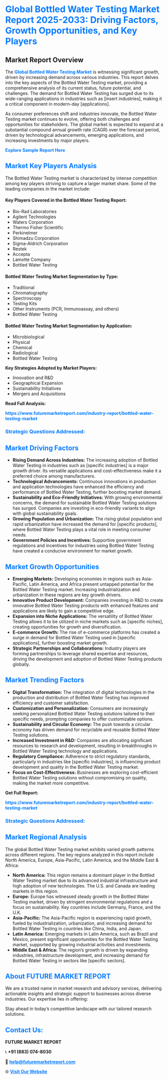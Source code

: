 <h1 style="color: #007BFF;">Global Bottled Water Testing Market Report 2025-2033: Driving Factors, Growth Opportunities, and Key Players</h1>

<section id="overview">
<h2>Market Report Overview</h2>
<p>The <a href="https://www.futuremarketreport.com/industry-report/bottled-water-testing-market" style="color: #007BFF; text-decoration: none;"><strong>Global Bottled Water Testing Market</strong></a> is witnessing significant growth, driven by increasing demand across various industries. This report delves into the key aspects of the Bottled Water Testing market, providing a comprehensive analysis of its current status, future potential, and challenges. The demand for Bottled Water Testing has surged due to its wide-ranging applications in industries such as [insert industries], making it a critical component in modern-day [applications].</p>
<p>As consumer preferences shift and industries innovate, the Bottled Water Testing market continues to evolve, offering both challenges and opportunities for stakeholders. The global market is expected to expand at a substantial compound annual growth rate (CAGR) over the forecast period, driven by technological advancements, emerging applications, and increasing investments by major players.</p>
</section>

<section id="overview">
<p><a href="https://www.futuremarketreport.com/request-sample/reportId=110109" style="color: #007BFF; text-decoration: none;"><strong>Explore Sample Report Here</strong></a></p>
</section>

<section id="key-players">
<h2 style="color: #007BFF;">Market Key Players Analysis</h2>
<p>The Bottled Water Testing market is characterized by intense competition among key players striving to capture a larger market share. Some of the leading companies in the market include:</p>
<h4>Key Players Covered in the Bottled Water Testing Report:</h4>
<ul><li>Bio-Rad Laboratories</li><li>Agilent Technologies</li><li>Waters Corporation</li><li>Thermo Fisher Scientific</li><li>Perkinelmer</li><li>Shimadzu Corporation</li><li>Sigma-Aldrich Corporation</li><li>Restek</li><li>Accepta</li><li>Lamotte Company</li><li>Bottled Water Testing</li></ul>
<h4>Bottled Water Testing Market Segmentation by Type:</h4>
<ul><li>Traditional</li><li>Chromatography</li><li>Spectroscopy</li><li>Testing Kits</li><li>Other Instruments (PCR, Immunoassay, and others)</li><li>Bottled Water Testing</li></ul>

<h4>Bottled Water Testing Market Segmentation by Application:</h4>
<ul><li>Microbiological</li><li>Physical</li><li>Chemical</li><li>Radiological</li><li>Bottled Water Testing</li></ul>
<p><strong>Key Strategies Adopted by Market Players:</strong></p>
<ul>
<li>Innovation and R&D</li>
<li>Geographical Expansion</li>
<li>Sustainability Initiatives</li>
<li>Mergers and Acquisitions</li>
</ul>
</section>

<section>
<p><strong>Read Full Analysis: </strong></p><a href="https://www.futuremarketreport.com/industry-report/bottled-water-testing-market" style="color: #007BFF; text-decoration: none;"><strong>https://www.futuremarketreport.com/industry-report/bottled-water-testing-market</strong></a>
<h3 style="color: #007BFF;">Strategic Questions Addressed:</h3>
</section>

<section id="driving-factors">
<h2 style="color: #007BFF;">Market Driving Factors</h2>
<ul>
<li><strong>Rising Demand Across Industries:</strong> The increasing adoption of Bottled Water Testing in industries such as [specific industries] is a major growth driver. Its versatile applications and cost-effectiveness make it a preferred choice among manufacturers.</li>
<li><strong>Technological Advancements:</strong> Continuous innovations in production and application technologies have enhanced the efficiency and performance of Bottled Water Testing, further boosting market demand.</li>
<li><strong>Sustainability and Eco-Friendly Initiatives:</strong> With growing environmental concerns, the demand for sustainable Bottled Water Testing solutions has surged. Companies are investing in eco-friendly variants to align with global sustainability goals.</li>
<li><strong>Growing Population and Urbanization:</strong> The rising global population and rapid urbanization have increased the demand for [specific products], where Bottled Water Testing plays a vital role in meeting consumer needs.</li>
<li><strong>Government Policies and Incentives:</strong> Supportive government regulations and incentives for industries using Bottled Water Testing have created a conducive environment for market growth.</li>
</ul>
</section>

<section id="growth-opportunities">
<h2 style="color: #007BFF;">Market Growth Opportunities</h2>
<ul>
<li><strong>Emerging Markets:</strong> Developing economies in regions such as Asia-Pacific, Latin America, and Africa present untapped potential for the Bottled Water Testing market. Increasing industrialization and urbanization in these regions are key growth drivers.</li>
<li><strong>Innovative Product Development:</strong> Companies investing in R&D to create innovative Bottled Water Testing products with enhanced features and applications are likely to gain a competitive edge.</li>
<li><strong>Expansion into Niche Applications:</strong> The versatility of Bottled Water Testing allows it to be utilized in niche markets such as [specific niches], creating opportunities for growth and diversification.</li>
<li><strong>E-commerce Growth:</strong> The rise of e-commerce platforms has created a surge in demand for Bottled Water Testing used in [specific applications], further boosting market growth.</li>
<li><strong>Strategic Partnerships and Collaborations:</strong> Industry players are forming partnerships to leverage shared expertise and resources, driving the development and adoption of Bottled Water Testing products globally.</li>
</ul>
</section>

<section id="trending-factors">
<h2 style="color: #007BFF;">Market Trending Factors</h2>
<ul>
<li><strong>Digital Transformation:</strong> The integration of digital technologies in the production and distribution of Bottled Water Testing has improved efficiency and customer satisfaction.</li>
<li><strong>Customization and Personalization:</strong> Consumers are increasingly seeking personalized Bottled Water Testing solutions tailored to their specific needs, prompting companies to offer customizable options.</li>
<li><strong>Sustainability and Circular Economy:</strong> The push towards a circular economy has driven demand for recyclable and reusable Bottled Water Testing solutions.</li>
<li><strong>Increased Investment in R&D:</strong> Companies are allocating significant resources to research and development, resulting in breakthroughs in Bottled Water Testing technology and applications.</li>
<li><strong>Regulatory Compliance:</strong> Adherence to strict regulatory standards, particularly in industries like [specific industries], is influencing product development and quality in the Bottled Water Testing market.</li>
<li><strong>Focus on Cost-Effectiveness:</strong> Businesses are exploring cost-efficient Bottled Water Testing solutions without compromising on quality, making the market more competitive.</li>
</ul>
</section>

<section>
<p><strong>Get Full Report: </strong></p><a href="https://www.futuremarketreport.com/industry-report/bottled-water-testing-market" style="color: #007BFF; text-decoration: none;"><strong>https://www.futuremarketreport.com/industry-report/bottled-water-testing-market</strong></a>
<h3 style="color: #007BFF;">Strategic Questions Addressed:</h3>
</section>


<section id="regional-analysis">
<h2 style="color: #007BFF;">Market Regional Analysis</h2>
<p>The global Bottled Water Testing market exhibits varied growth patterns across different regions. The key regions analyzed in this report include North America, Europe, Asia-Pacific, Latin America, and the Middle East & Africa:</p>
<ul>
<li><strong>North America:</strong> This region remains a dominant player in the Bottled Water Testing market due to its advanced industrial infrastructure and high adoption of new technologies. The U.S. and Canada are leading markets in this region.</li>
<li><strong>Europe:</strong> Europe has witnessed steady growth in the Bottled Water Testing market, driven by stringent environmental regulations and a focus on sustainability. Key countries include Germany, France, and the U.K.</li>
<li><strong>Asia-Pacific:</strong> The Asia-Pacific region is experiencing rapid growth, fueled by industrialization, urbanization, and increasing demand for Bottled Water Testing in countries like China, India, and Japan.</li>
<li><strong>Latin America:</strong> Emerging markets in Latin America, such as Brazil and Mexico, present significant opportunities for the Bottled Water Testing market, supported by growing industrial activities and investments.</li>
<li><strong>Middle East & Africa:</strong> The region’s growth is driven by expanding industries, infrastructure development, and increasing demand for Bottled Water Testing in sectors like [specific sectors].</li>
</ul>
</section>

<footer>
<h2 style="color: #007BFF;">About FUTURE MARKET REPORT</h2>
<p>We are a trusted name in market research and advisory services, delivering actionable insights and strategic support to businesses across diverse industries. Our expertise lies in offering:</p>

<p>Stay ahead in today’s competitive landscape with our tailored research solutions.</p>

<h2 style="color: #007BFF;">Contact Us:</h2>
<p><strong>FUTURE MARKET REPORT</strong></p>
<p>📞 <strong>+91 (883) 074-8030</strong></p>
<p>📧 <strong><a href="mailto:help@futuremarketreport.com" style="color: #007BFF;">help@futuremarketreport.com</a></strong></p>
<p>🌐 <strong><a href="https://www.futuremarketreport.com/" style="color: #007BFF;">Visit Our Website</a></strong></p>
</footer>
